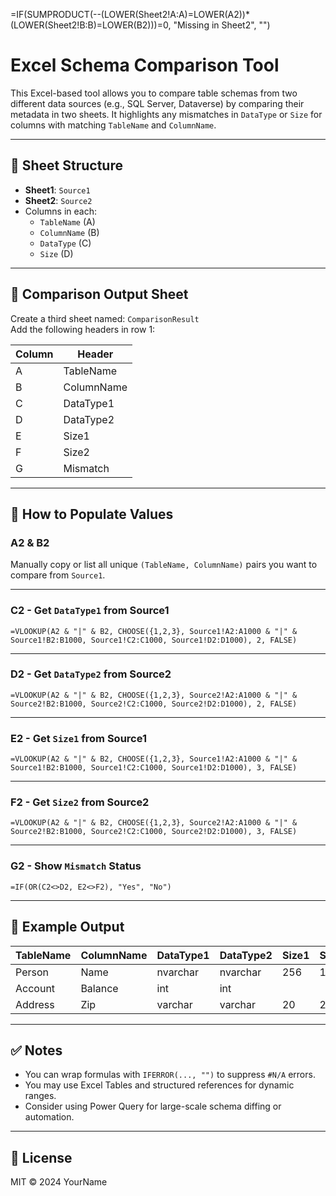 =IF(SUMPRODUCT(--(LOWER(Sheet2!A:A)=LOWER(A2))*(LOWER(Sheet2!B:B)=LOWER(B2)))=0, "Missing in Sheet2", "")


# Excel Schema Comparison Tool

This Excel-based tool allows you to compare table schemas from two different data sources (e.g., SQL Server, Dataverse) by comparing their metadata in two sheets. It highlights any mismatches in `DataType` or `Size` for columns with matching `TableName` and `ColumnName`.

---

## 📄 Sheet Structure

- **Sheet1**: `Source1`
- **Sheet2**: `Source2`
- Columns in each:
  - `TableName` (A)
  - `ColumnName` (B)
  - `DataType` (C)
  - `Size` (D)

---

## 🧾 Comparison Output Sheet

Create a third sheet named: `ComparisonResult`  
Add the following headers in row 1:

| Column | Header        |
|--------|---------------|
| A      | TableName     |
| B      | ColumnName    |
| C      | DataType1     |
| D      | DataType2     |
| E      | Size1         |
| F      | Size2         |
| G      | Mismatch      |

---

## 🔢 How to Populate Values

### A2 & B2
Manually copy or list all unique `(TableName, ColumnName)` pairs you want to compare from `Source1`.

---

### C2 - Get `DataType1` from Source1

```
=VLOOKUP(A2 & "|" & B2, CHOOSE({1,2,3}, Source1!A2:A1000 & "|" & Source1!B2:B1000, Source1!C2:C1000, Source1!D2:D1000), 2, FALSE)
```

---

### D2 - Get `DataType2` from Source2

```
=VLOOKUP(A2 & "|" & B2, CHOOSE({1,2,3}, Source2!A2:A1000 & "|" & Source2!B2:B1000, Source2!C2:C1000, Source2!D2:D1000), 2, FALSE)
```

---

### E2 - Get `Size1` from Source1

```
=VLOOKUP(A2 & "|" & B2, CHOOSE({1,2,3}, Source1!A2:A1000 & "|" & Source1!B2:B1000, Source1!C2:C1000, Source1!D2:D1000), 3, FALSE)
```

---

### F2 - Get `Size2` from Source2

```
=VLOOKUP(A2 & "|" & B2, CHOOSE({1,2,3}, Source2!A2:A1000 & "|" & Source2!B2:B1000, Source2!C2:C1000, Source2!D2:D1000), 3, FALSE)
```

---

### G2 - Show `Mismatch` Status

```
=IF(OR(C2<>D2, E2<>F2), "Yes", "No")
```

---

## 📝 Example Output

| TableName | ColumnName | DataType1 | DataType2 | Size1 | Size2 | Mismatch |
|-----------|------------|-----------|-----------|-------|-------|----------|
| Person    | Name       | nvarchar  | nvarchar  | 256   | 128   | Yes      |
| Account   | Balance    | int       | int       |       |       | No       |
| Address   | Zip        | varchar   | varchar   | 20    | 20    | No       |

---

## ✅ Notes

- You can wrap formulas with `IFERROR(..., "")` to suppress `#N/A` errors.
- You may use Excel Tables and structured references for dynamic ranges.
- Consider using Power Query for large-scale schema diffing or automation.

---

## 📌 License

MIT © 2024 YourName
